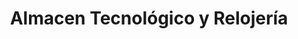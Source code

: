 ---
title: "Almacen Tecnológico y Relojería"
url: /quito/almacen-tecnologico-y-relojeria/
shop: Allgemein
---